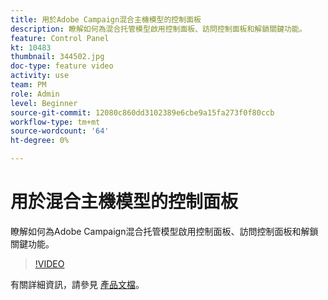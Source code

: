 ```yaml
---
title: 用於Adobe Campaign混合主機模型的控制面板
description: 瞭解如何為混合托管模型啟用控制面板、訪問控制面板和解鎖關鍵功能。
feature: Control Panel
kt: 10483
thumbnail: 344502.jpg
doc-type: feature video
activity: use
team: PM
role: Admin
level: Beginner
source-git-commit: 12080c860dd3102389e6cbe9a15fa273f0f80ccb
workflow-type: tm+mt
source-wordcount: '64'
ht-degree: 0%

---
```



# 用於混合主機模型的控制面板

瞭解如何為Adobe Campaign混合托管模型啟用控制面板、訪問控制面板和解鎖關鍵功能。

>[!VIDEO](https://video.tv.adobe.com/v/344502?quality=12)

有關詳細資訊，請參見 [產品文檔](https://experienceleague.adobe.com/docs/control-panel/using/instances-settings/external-accounts.html)。
